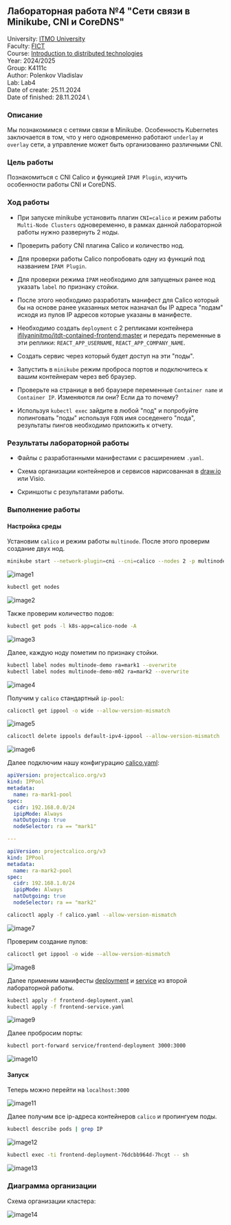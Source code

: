 ## Лабораторная работа №4 "Сети связи в Minikube, CNI и CoreDNS"
University: [ITMO University](https://itmo.ru/ru/) \
Faculty: [FICT](https://fict.itmo.ru) \
Course: [Introduction to distributed technologies](https://github.com/itmo-ict-faculty/introduction-to-distributed-technologies) \
Year: 2024/2025 \
Group: K4111c \
Author: Polenkov Vladislav \
Lab: Lab4 \
Date of create: 25.11.2024 \
Date of finished: 28.11.2024 \

### Описание

Мы познакомимся с сетями связи в Minikube. Особенность Kubernetes заключается в том, что у него одновременно работают `underlay` и `overlay`  сети, а управление может быть организованно различными CNI.

### Цель работы

Познакомиться с CNI Calico и функцией `IPAM Plugin`, изучить особенности работы CNI и CoreDNS.

### Ход работы

- При запуске minikube установить плагин `CNI=calico` и режим работы `Multi-Node Clusters` одновеременно, в рамках данной лабораторной работы нужно развернуть 2 ноды.

- Проверить работу CNI плагина Calico и количество нод.

- Для проверки работы Calico попробовать одну из функций под названием `IPAM Plugin`.

- Для проверки режима `IPAM` необходимо для запущеных ранее нод указать `label` по признаку стойки.
  
- После этого необходимо разработать манифест для Calico который бы на основе ранее указанных меток назначал бы IP адреса "подам" исходя из пулов IP адресов которые указаны в манифесте.

- Необходимо создать `deployment` с 2 репликами контейнера [ifilyaninitmo/itdt-contained-frontend:master](https://hub.docker.com/repository/docker/ifilyaninitmo/itdt-contained-frontend) и передать переменные в эти реплики: `REACT_APP_USERNAME`, `REACT_APP_COMPANY_NAME`.

- Создать сервис через который будет доступ на эти "поды". 

- Запустить в `minikube` режим проброса портов и подключитесь к вашим контейнерам через веб браузер.

- Проверьте на странице в веб браузере переменные `Container name` и `Container IP`. Изменяются ли они? Если да то почему?

- Используя `kubectl exec` зайдите в любой "под" и попробуйте попинговать "поды" используя `FQDN` имя соседенего "пода", результаты пингов необходимо приложить к отчету.  


### Результаты лабораторной работы

- Файлы с разработанными манифестами с расширением `.yaml`.

- Схема организации контейнеров и сервисов нарисованная в [draw.io](https://app.diagrams.net) или Visio.

- Скриншоты c результатами работы.

### Выполнение работы

#### Настройка среды

Установим ```calico``` и режим работы ```multinode```. После этого проверим создание двух нод.

```bash
minikube start --network-plugin=cni --cni=calico --nodes 2 -p multinode
```

![image1](/lab4/images/image1.png)

```bash
kubectl get nodes
```

![image2](/lab4/images/image2.png)

Также проверим количество подов:

```bash
kubectl get pods -l k8s-app=calico-node -A
```

![image3](/lab4/images/image3.png)

Далее, каждую ноду пометим по признаку стойки.

```bash
kubectl label nodes multinode-demo ra=mark1 --overwrite
kubectl label nodes multinode-demo-m02 ra=mark2 --overwrite
```
![image4](/lab4/images/image4.png)

Получим у ```calico``` стандартный ```ip-pool```:

```bash
calicoctl get ippool -o wide --allow-version-mismatch
```

![image5](/lab4/images/image5.png)

```bash
calicoctl delete ippools default-ipv4-ippool --allow-version-mismatch
```

![image6](/lab4/images/image6.png)

Далее подключим нашу конфигурацию [calico.yaml](/lab4/calico.yaml):

```yaml
apiVersion: projectcalico.org/v3
kind: IPPool
metadata:
  name: ra-mark1-pool
spec:
  cidr: 192.168.0.0/24
  ipipMode: Always
  natOutgoing: true
  nodeSelector: ra == "mark1"

---

apiVersion: projectcalico.org/v3
kind: IPPool
metadata:
  name: ra-mark2-pool
spec:
  cidr: 192.168.1.0/24
  ipipMode: Always
  natOutgoing: true
  nodeSelector: ra == "mark2"
```

```bash
calicoctl apply -f calico.yaml --allow-version-mismatch
```

![image7](/lab4/images/image7.png)

Проверим создание пулов:

```bash
calicoctl get ippool -o wide --allow-version-mismatch
```

![image8](/lab4/images/image8.png)

Далее применим манифесты [deployment](/lab4/frontend-deployment.yaml) и [service](/lab4/frontend-service.yaml) из второй лабораторной работы.


```bash
kubectl apply -f frontend-deployment.yaml
kubectl apply -f frontend-service.yaml
```

![image9](/lab4/images/image9.png)

Далее пробросим порты:

```bash
kubectl port-forward service/frontend-deployment 3000:3000
```

![image10](/lab4/images/image10.png)

#### Запуск

Теперь можно перейти на ```localhost:3000```

![image11](/lab4/images/image11.png)

Далее получим все ip-адреса контейнеров ```calico``` и пропингуем поды.

```bash
kubectl describe pods | grep IP
```

![image12](/lab4/images/image12.png)

```bash
kubectl exec -ti frontend-deployment-76dcbb964d-7hcgt -- sh
```

![image13](/lab4/images/image13.png)

### Диаграмма организации

Схема организации кластера:

![image14](/lab4/images/image14.png)